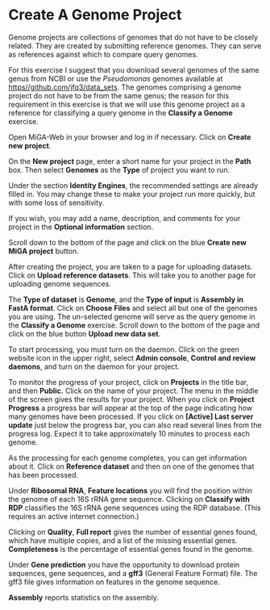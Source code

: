 # Create A Genome Project

Genome projects are collections of genomes that do not have to be closely related. They are created by submitting reference genomes. They can serve as references against which to compare query genomes.

For this exercise I suggest that you download several genomes of the same genus from NCBI or use the _Pseudomonas_ genomes available at[ https//github.com/jfq3/data\_sets](https://github.com/jfq3/data_sets). The genomes comprising a genome project do not have to be from the same genus; the reason for this requirement in this exercise is that we will use this genome project as a reference for classifying a query genome in the **Classify a Genome** exercise.

Open MiGA-Web in your browser and log in if necessary. Click on **Create new project**.

On the **New project** page, enter a short name for your project in the **Path** box. Then select **Genomes** as the **Type** of project you want to run.

Under the section **Identity Engines**, the recommended settings are already filled in. You may change these to make your project run more quickly, but with some loss of sensitivity.

If you wish, you may add a name, description, and comments for your project in the **Optional information** section.

Scroll down to the bottom of the page and click on the blue **Create new MiGA project** button.

After creating the project, you are taken to a page for uploading datasets. Click on **Upload reference datasets**. This will take you to another page for uploading genome sequences.

The **Type of dataset** is **Genome**, and the **Type of input** is **Assembly in FastA format**. Click on **Choose Files** and select all but one of the genomes you are using. The un-selected genome will serve as the query genome in the **Classify a Genome** exercise. Scroll down to the bottom of the page and click on the blue button **Upload new data set**.

To start processing, you must turn on the daemon. Click on the green website icon in the upper right, select **Admin console**, **Control and review daemons**, and turn on the daemon for your project.

To monitor the progress of your project, click on **Projects** in the title bar, and then **Public.** Click on the name of your project. The menu in the middle of the screen gives the results for your project. When you click on **Project Progress** a progress bar will appear at the top of the page indicating how many genomes have been processed. If you click on **\[Active\] Last server update** just below the progress bar, you can also read several lines from the progress log. Expect it to take approximately 10 minutes to process each genome.

As the processing for each genome completes, you can get information about it. Click on **Reference dataset** and then on one of the genomes that has been processed.

Under **Ribosomal RNA**, **Feature locations** you will find the position within the genome of each 16S rRNA gene sequence. Clicking on **Classify with RDP** classifies the 16S rRNA gene sequences using the RDP database. \(This requires an active internet connection.\)

Clicking on **Quality**, **Full report** gives the number of essential genes found, which have multiple copies, and a list of the missing essential genes. **Completeness** is the percentage of essential genes found in the genome.

Under **Gene prediction** you have the opportunity to download protein sequences, gene sequences, and a **gff3** \(General Feature Format\) file. The gff3 file gives information on features in the genome sequence.

**Assembly** reports statistics on the assembly.

